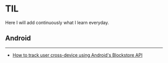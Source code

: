 # TIL
Here I will add continuously what I learn everyday. 

## Android
---
- [How to track user cross-device using Android's Blockstore API](/android/sdk/Blockstore.md)